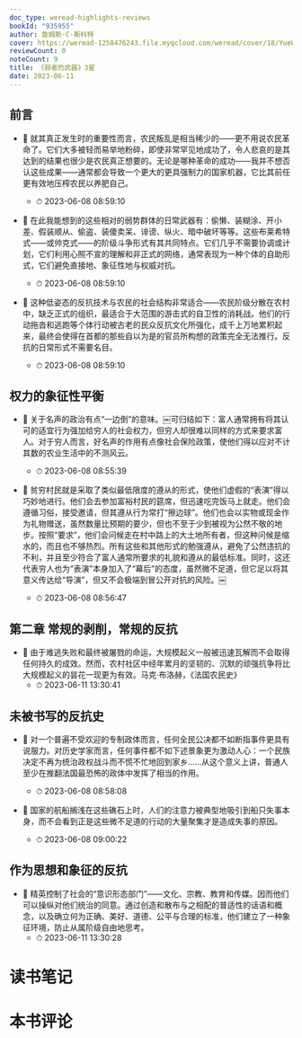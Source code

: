 ```yaml
---
doc_type: weread-highlights-reviews
bookId: "935955"
author: 詹姆斯·C·斯科特
cover: https://weread-1258476243.file.myqcloud.com/weread/cover/18/YueWen_935955/t7_YueWen_935955.jpg
reviewCount: 0
noteCount: 9
title: 《弱者的武器》3星
date: 2023-06-11
---
```



## 前言


- 📌 就其真正发生时的重要性而言，农民叛乱是相当稀少的——更不用说农民革命了。它们大多被轻而易举地粉碎，即使非常罕见地成功了，令人悲哀的是其达到的结果也很少是农民真正想要的。无论是哪种革命的成功——我并不想否认这些成果——通常都会导致一个更大的更具强制力的国家机器，它比其前任更有效地压榨农民以养肥自己。 
    - ⏱ 2023-06-08 08:59:10 

- 📌 在此我能想到的这些相对的弱势群体的日常武器有：偷懒、装糊涂、开小差、假装顺从、偷盗、装傻卖呆、诽谤、纵火、暗中破坏等等。这些布莱希特式——或帅克式——的阶级斗争形式有其共同特点。它们几乎不需要协调或计划，它们利用心照不宣的理解和非正式的网络，通常表现为一种个体的自助形式，它们避免直接地、象征性地与权威对抗。 
    - ⏱ 2023-06-08 08:59:10 

- 📌 这种低姿态的反抗技术与农民的社会结构非常适合——农民阶级分散在农村中，缺乏正式的组织，最适合于大范围的游击式的自卫性的消耗战。他们的行动拖沓和逃跑等个体行动被古老的民众反抗文化所强化，成千上万地累积起来，最终会使得在首都的那些自以为是的官员所构想的政策完全无法推行。反抗的日常形式不需要名目。 
    - ⏱ 2023-06-08 08:59:10 
## 权力的象征性平衡


- 📌 关于名声的政治有点“一边倒”的意味。￼可归结如下：富人通常拥有将其认可的适宜行为强加给穷人的社会权力，但穷人却很难以同样的方式来要求富人。对于穷人而言，好名声的作用有点像社会保险政策，使他们得以应对不计其数的农业生活中的不测风云。 
    - ⏱ 2023-06-08 08:55:39 

- 📌 贫穷村民就是采取了类似最低限度的遵从的形式，使他们虚假的“表演”得以巧妙地进行。他们会去参加富裕村民的筵席，但迅速吃完饭马上就走。他们会遵循习俗，接受邀请，但其遵从行为常打“擦边球”。他们也会以实物或现金作为礼物赠送，虽然数量比预期的要少，但也不至于少到被视为公然不敬的地步。按照“要求”，他们会问候走在村中路上的大土地所有者，但这种问候是缩水的，而且也不够热烈。所有这些和其他形式的勉强遵从，避免了公然违抗的不利，并且至少符合了富人通常所要求的礼貌和遵从的最低标准。同时，这还代表穷人也为“表演”本身加入了“幕后”的态度，虽然微不足道，但它足以将其意义传达给“导演”，但又不会极端到冒公开对抗的风险。￼ 
    - ⏱ 2023-06-08 08:56:47 
## 第二章 常规的剥削，常规的反抗


- 📌 由于难逃失败和最终被屠戮的命运，大规模起义一般被迅速瓦解而不会取得任何持久的成效。然而，农村社区中经年累月的坚韧的、沉默的顽强抗争将比大规模起义的昙花一现更为有效。马克·布洛赫，《法国农民史》 
    - ⏱ 2023-06-11 13:30:41 
## 未被书写的反抗史


- 📌 对一个普遍不受欢迎的专制政体而言，任何全民公决都不如断指事件更具有说服力。对历史学家而言，任何事件都不如下述景象更为激动人心：一个民族决定不再为统治政权战斗而不慌不忙地回到家乡……从这个意义上讲，普通人至少在推翻法国最恐怖的政体中发挥了相当的作用。 
    - ⏱ 2023-06-08 08:58:08 

- 📌 国家的航船搁浅在这些礁石上时，人们的注意力被典型地吸引到船只失事本身，而不会看到正是这些微不足道的行动的大量聚集才是造成失事的原因。 
    - ⏱ 2023-06-08 09:00:22 
## 作为思想和象征的反抗


- 📌 精英控制了社会的“意识形态部门”——文化、宗教、教育和传媒。因而他们可以操纵对他们统治的同意。通过创造和散布与之相配的普适性的话语和概念，以及确立何为正确、美好、道德、公平与合理的标准，他们建立了一种象征环境，防止从属阶级自由地思考。 
    - ⏱ 2023-06-11 13:30:28 

# 读书笔记


# 本书评论
